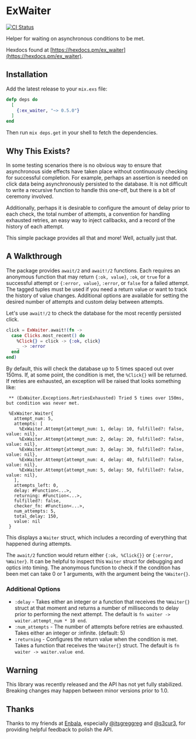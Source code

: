 # ExWaiter

[![CI Status](https://github.com/baldwindavid/ex_waiter/actions/workflows/build-and-test.yml/badge.svg)](https://github.com/baldwindavid/ex_waiter/actions/workflows/build-and-test.yml)

Helper for waiting on asynchronous conditions to be met.

Hexdocs found at
[https://hexdocs.pm/ex_waiter](https://hexdocs.pm/ex_waiter).

## Installation

Add the latest release to your `mix.exs` file:

```elixir
defp deps do
  [
    {:ex_waiter, "~> 0.5.0"}
  ]
end
```

Then run `mix deps.get` in your shell to fetch the dependencies.

## Why This Exists?

In some testing scenarios there is no obvious way to ensure that asynchronous
side effects have taken place without continuously checking for successful
completion. For example, perhaps an assertion is needed on click data being
asynchronously persisted to the database. It is not difficult to write a
recursive function to handle this one-off, but there is a bit of ceremony
involved.

Additionally, perhaps it is desirable to configure the amount of delay prior
to each check, the total number of attempts, a convention for handling
exhausted retries, an easy way to inject callbacks, and a record of the
history of each attempt.

This simple package provides all that and more! Well, actually just that.

## A Walkthrough

The package provides `await/2` and `await!/2` functions. Each requires an
anonymous function that may return `{:ok, value}`, `:ok`, or `true` for a
successful attempt or `{:error, value}`, `:error`, or `false` for a failed
attempt. The tagged tuples must be used if you need a return value or want
to track the history of value changes. Additional options are available for
setting the desired number of attempts and custom delay between attempts.

Let's use `await!/2` to check the database for the most recently persisted
click.

```elixir
click = ExWaiter.await!(fn ->
  case Clicks.most_recent() do
    %Click{} = click -> {:ok, click}
    _ -> :error
  end
end)
```

By default, this will check the database up to 5 times spaced out over 150ms.
If, at some point, the condition is met, the `%Click{}` will be returned. If
retries are exhausted, an exception will be raised that looks something like:

```
 ** (ExWaiter.Exceptions.RetriesExhausted) Tried 5 times over 150ms, but condition was never met.

 %ExWaiter.Waiter{
   attempt_num: 5,
   attempts: [
     %ExWaiter.Attempt{attempt_num: 1, delay: 10, fulfilled?: false, value: nil},
     %ExWaiter.Attempt{attempt_num: 2, delay: 20, fulfilled?: false, value: nil},
     %ExWaiter.Attempt{attempt_num: 3, delay: 30, fulfilled?: false, value: nil},
     %ExWaiter.Attempt{attempt_num: 4, delay: 40, fulfilled?: false, value: nil},
     %ExWaiter.Attempt{attempt_num: 5, delay: 50, fulfilled?: false, value: nil},
   ],
   attempts_left: 0,
   delay: #Function<...>,
   returning: #Function<...>,
   fulfilled?: false,
   checker_fn: #Function<...>,
   num_attempts: 5,
   total_delay: 150,
   value: nil
 }
```

This displays a `Waiter` struct, which includes a recording of everything
that happened during attempts.

The `await/2` function would return either `{:ok, %Click{}}` or
`{:error, %Waiter}`. It can be helpful to inspect this `Waiter`
struct for debugging and optics into timing. The anonymous function to
check if the condition has been met can take 0 or 1 arguments, with the
argument being the `%Waiter{}`.

### Additional Options

* `:delay` - Takes either an integer or a function that receives the
  `%Waiter{}` struct at that moment and returns a number of milliseconds to
  delay prior to performing the next attempt. The default is
  `fn waiter -> waiter.attempt_num * 10 end`.
* `:num_attempts` - The number of attempts before retries are exhausted. Takes
  either an integer or :infinite. (default: 5)
* `:returning` - Configures the return value when the condition is met. Takes
  a function that receives the `%Waiter{}` struct. The default is
  `fn waiter -> waiter.value end`.

## Warning

This library was recently released and the API has not yet fully
stabilized. Breaking changes may happen between minor versions prior to 1.0.

## Thanks

Thanks to my friends at [Enbala](https://www.enbala.com/), especially
[@itsgreggreg](https://github.com/itsgreggreg) and [@s3cur3](https://github.com/s3cur3), for providing helpful feedback to polish the API. 
